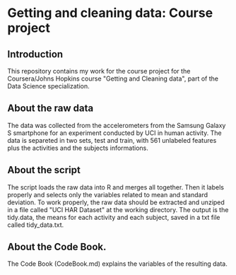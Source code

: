 # Getting and cleaning data: Course project
## Introduction
This repository contains my work for the course project for the Coursera/Johns Hopkins course "Getting and Cleaning data", part of the Data Science specialization.
## About the raw data
The data was collected from the accelerometers from the Samsung Galaxy S smartphone for an experiment conducted by UCI in human activity. The data is separeted in two sets, test and train, with 561 unlabeled features plus the activities and the subjects informations.
## About the script
The script loads the raw data into R and merges all together. Then it labels properly and selects only the variables related to mean and standard deviation.
To work properly, the raw data should be extracted and unziped in a file called "UCI HAR Dataset" at the working directory.
The output is the tidy.data, the means for each activity and each subject, saved in a txt file called tidy_data.txt.
## About the Code Book.
The Code Book (CodeBook.md) explains the variables of the resulting data.